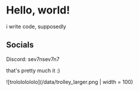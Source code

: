 # Hello, world!

i write code, supposedly

## Socials
Discord: sev7nsev7n7

that's pretty much it :)

![trolololololo](/data/trolley_larger.png | width = 100)
